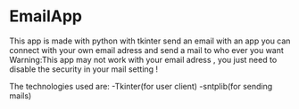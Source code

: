 # EmailApp
This app is made with python with tkinter 
send an email with an app
you can connect with your own email adress and send a mail to who ever you want
Warning:This app may not work with your email adress , you just need to disable the security in your mail setting !

The technologies used are:
  -Tkinter(for user client)
  -sntplib(for sending mails)
  
